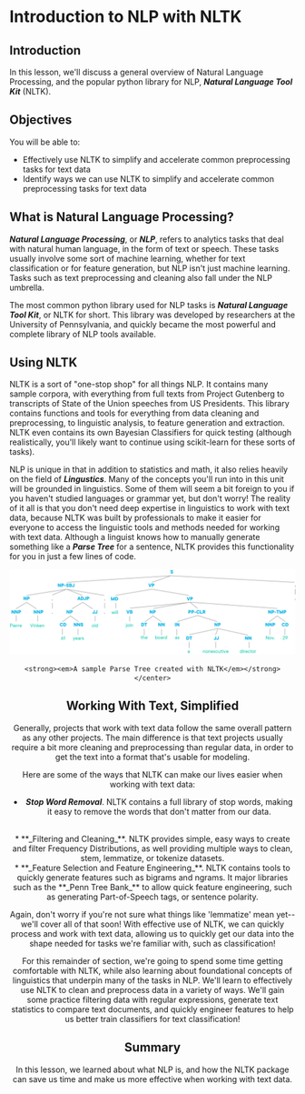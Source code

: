 
# Introduction to NLP with NLTK

## Introduction

In this lesson, we'll discuss a general overview of Natural Language Processing, and the popular python library for NLP, **_Natural Language Tool Kit_** (NLTK).

## Objectives

You will be able to:

* Effectively use NLTK to simplify and accelerate common preprocessing tasks for text data
* Identify ways we can use NLTK to simplify and accelerate common preprocessing tasks for text data


## What is Natural Language Processing?

**_Natural Language Processing_**, or **_NLP_**, refers to analytics tasks that deal with natural human language, in the form of text or speech. These tasks usually involve some sort of machine learning, whether for text classification or for feature generation, but NLP isn't just machine learning. Tasks such as text preprocessing and cleaning also fall under the NLP umbrella. 

The most common python library used for NLP tasks is **_Natural Language Tool Kit_**, or NLTK for short. This library was developed by researchers at the University of Pennsylvania, and quickly became the most powerful and complete library of NLP tools available. 

## Using NLTK

NLTK is a sort of "one-stop shop" for all things NLP. It contains many sample corpora, with everything from full texts from Project Gutenberg to transcripts of State of the Union speeches from US Presidents. This library contains functions and tools for everything from data cleaning and preprocessing, to linguistic analysis, to feature generation and extraction. NLTK even contains its own Bayesian Classifiers for quick testing (although realistically, you'll likely want to continue using scikit-learn for these sorts of tasks). 

NLP is unique in that in addition to statistics and math, it also relies heavily on the field of **_Lingustics_**. Many of the concepts you'll run into in this unit will be grounded in linguistics. Some of them will seem a bit foreign to you if you haven't studied languages or grammar yet, but don't worry! The reality of it all is that you don't need deep expertise in linguistics to work with text data, because NLTK was built by professionals to make it easier for everyone to access the linguistic tools and methods needed for working with text data. Although a linguist knows how to manually generate something like a **_Parse Tree_** for a sentence, NLTK provides this functionality for you in just a few lines of code. 


<center> <img src='images/new_parse_tree.png'  width="750"> 
    
    <strong><em>A sample Parse Tree created with NLTK</em></strong>
    </center>

## Working With Text, Simplified

Generally, projects that work with text data follow the same overall pattern as any other projects. The main difference is that text projects usually require a bit more cleaning and preprocessing than regular data, in order to get the text into a format that's usable for modeling. 

Here are some of the ways that NLTK can make our lives easier when working with text data:

* **_Stop Word Removal_**. NLTK contains a full library of stop words, making it easy to remove the words that don't matter from our data.  
<br>  
* **_Filtering and Cleaning_**. NLTK provides simple, easy ways to create and filter Frequency Distributions, as well providing multiple ways to clean, stem, lemmatize, or tokenize datasets.
<br>  
* **_Feature Selection and Feature Engineering_**. NLTK contains tools to quickly generate features such as bigrams and ngrams. It major libraries such as the **_Penn Tree Bank_** to allow quick feature engineering, such as generating Part-of-Speech tags, or sentence polarity. 

Again, don't worry if you're not sure what things like 'lemmatize' mean yet--we'll cover all of that soon! With effective use of NLTK, we can quickly process and work with text data, allowing us to quickly get our data into the shape needed for tasks we're familiar with, such as classification!

For this remainder of section, we're going to spend some time getting comfortable with NLTK, while also learning about foundational concepts of linguistics that underpin many of the tasks in NLP. We'll learn to effectively use NLTK to clean and preprocess data in a variety of ways. We'll gain some practice filtering data with regular expressions, generate text statistics to compare text documents, and quickly engineer features to help us better train classifiers for text classification!


## Summary

In this lesson, we learned about what NLP is, and how the NLTK package can save us time and make us more effective when working with text data. 


```python

```
